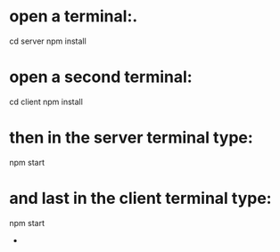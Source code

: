 ﻿


# open a terminal:.

cd server
npm install
# open a second terminal:
cd client
npm install

# then in the server terminal type: 
npm start

# and last in the client terminal type: 
npm start





-
